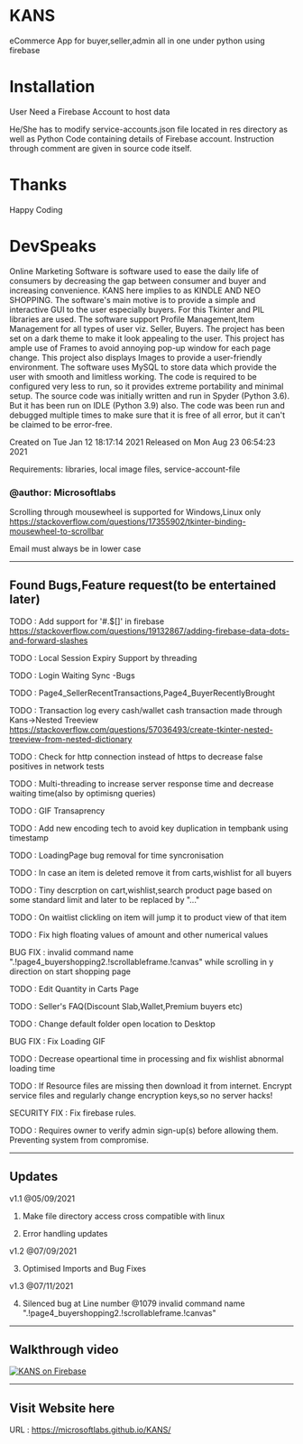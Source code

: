 # KANS
eCommerce App for buyer,seller,admin all in one under python using firebase

# Installation
User Need a Firebase Account to host data

He/She has to modify service-accounts.json file located in res directory as well as Python Code containing details of Firebase account. Instruction through comment are given in source code itself.

# Thanks
Happy Coding

# DevSpeaks
Online Marketing Software is software used to ease the daily life of consumers by decreasing the gap between consumer and buyer and increasing convenience.
KANS here implies to as KINDLE AND NEO SHOPPING. The software's main motive is to provide a simple and interactive GUI to the user especially buyers. For this Tkinter and PIL libraries are used. The software support Profile Management,Item Management for all types of user viz. Seller, Buyers.
The project has been set on a dark theme to make it look appealing to the user. This project has ample use of Frames to avoid annoying pop-up window for each page change. This project also displays Images to provide a user-friendly environment. The software uses MySQL to store data which provide the user with smooth and limitless working.
The code is required to be configured very less to run, so it provides extreme portability and minimal setup.
The source code was initially written and run in Spyder (Python 3.6). But it has been run on IDLE (Python 3.9) also.
The code was been run and debugged multiple times to make sure that it is free of all error, but it can't be claimed to be error-free.

Created on Tue Jan 12 18:17:14 2021
Released on Mon Aug 23 06:54:23 2021

Requirements:
    libraries,
    local image files,
    service-account-file

### @author: Microsoftlabs
Scrolling through mousewheel is supported for Windows,Linux only
https://stackoverflow.com/questions/17355902/tkinter-binding-mousewheel-to-scrollbar

Email must always be in lower case

____________________________________________________

## Found Bugs,Feature request(to be entertained later)

TODO : Add support for '#.$[]\' in firebase
https://stackoverflow.com/questions/19132867/adding-firebase-data-dots-and-forward-slashes

TODO : Local Session Expiry Support by threading

TODO : Login Waiting Sync -Bugs

TODO : Page4_SellerRecentTransactions,Page4_BuyerRecentlyBrought

TODO : Transaction log every cash/wallet cash transaction made through Kans->Nested Treeview https://stackoverflow.com/questions/57036493/create-tkinter-nested-treeview-from-nested-dictionary

TODO : Check for http connection instead of https to decrease false positives in network tests

TODO : Multi-threading to increase server response time and decrease waiting time(also by optimisng queries)

TODO : GIF Transaprency

TODO : Add new encoding tech to avoid key duplication in tempbank using timestamp

TODO : LoadingPage bug removal for time syncronisation

TODO : In case an item is deleted remove it from carts,wishlist for all buyers

TODO : Tiny descrption on cart,wishlist,search product page based on some standard limit and later to be replaced by "..."

TODO : On waitlist clickling on item will jump it to product view of that item

TODO : Fix high floating values of amount and other numerical values

BUG FIX : invalid command name ".!page4_buyershopping2.!scrollableframe.!canvas" while scrolling in y direction on start shopping page

TODO : Edit Quantity in Carts Page

TODO : Seller's FAQ(Discount Slab,Wallet,Premium buyers etc)

TODO : Change default folder open location to Desktop

BUG FIX : Fix Loading GIF

TODO : Decrease opeartional time in processing and fix wishlist abnormal loading time

TODO : If Resource files are missing then download it from internet. Encrypt service files and regularly change encryption keys,so no server hacks!

SECURITY FIX : Fix firebase rules.

TODO : Requires owner to verify admin sign-up(s) before allowing them. Preventing system from compromise.

______________________________________________________

## Updates 

v1.1 @05/09/2021

1) Make file directory access cross compatible with linux

2) Error handling updates

v1.2 @07/09/2021

3) Optimised Imports and Bug Fixes

v1.3 @07/11/2021

4) Silenced bug at Line number @1079 invalid command name ".!page4_buyershopping2.!scrollableframe.!canvas"

______________________________________________________

## Walkthrough video
[![KANS on Firebase](https://img.youtube.com/vi/tx7vCw3fhNg/0.jpg)](https://www.youtube.com/watch?v=tx7vCw3fhNg "KANS on Firebase")

______________________________________________________

## Visit Website here
URL : https://microsoftlabs.github.io/KANS/
